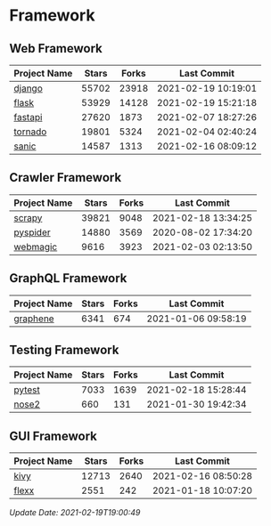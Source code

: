# Framework

## Web Framework
| Project Name | Stars | Forks | Last Commit |
| ------------ | ----- | ----- | ----------- |
| [django](https://github.com/django/django) | 55702 | 23918 | 2021-02-19 10:19:01 |
| [flask](https://github.com/pallets/flask) | 53929 | 14128 | 2021-02-19 15:21:18 |
| [fastapi](https://github.com/tiangolo/fastapi) | 27620 | 1873 | 2021-02-07 18:27:26 |
| [tornado](https://github.com/tornadoweb/tornado) | 19801 | 5324 | 2021-02-04 02:40:24 |
| [sanic](https://github.com/sanic-org/sanic) | 14587 | 1313 | 2021-02-16 08:09:12 |

## Crawler Framework
| Project Name | Stars | Forks | Last Commit |
| ------------ | ----- | ----- | ----------- |
| [scrapy](https://github.com/scrapy/scrapy) | 39821 | 9048 | 2021-02-18 13:34:25 |
| [pyspider](https://github.com/binux/pyspider) | 14880 | 3569 | 2020-08-02 17:34:20 |
| [webmagic](https://github.com/code4craft/webmagic) | 9616 | 3923 | 2021-02-03 02:13:50 |

## GraphQL Framework
| Project Name | Stars | Forks | Last Commit |
| ------------ | ----- | ----- | ----------- |
| [graphene](https://github.com/graphql-python/graphene) | 6341 | 674 | 2021-01-06 09:58:19 |

## Testing Framework
| Project Name | Stars | Forks | Last Commit |
| ------------ | ----- | ----- | ----------- |
| [pytest](https://github.com/pytest-dev/pytest) | 7033 | 1639 | 2021-02-18 15:28:44 |
| [nose2](https://github.com/nose-devs/nose2) | 660 | 131 | 2021-01-30 19:42:34 |

## GUI Framework
| Project Name | Stars | Forks | Last Commit |
| ------------ | ----- | ----- | ----------- |
| [kivy](https://github.com/kivy/kivy) | 12713 | 2640 | 2021-02-16 08:50:28 |
| [flexx](https://github.com/flexxui/flexx) | 2551 | 242 | 2021-01-18 10:07:20 |

*Update Date: 2021-02-19T19:00:49*